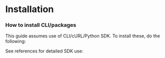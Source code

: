 # Installation

### How to install CLI/packages

This guide assumes use of CLI/cURL/Python SDK. To install these, do the following:



See references for detailed SDK use:



